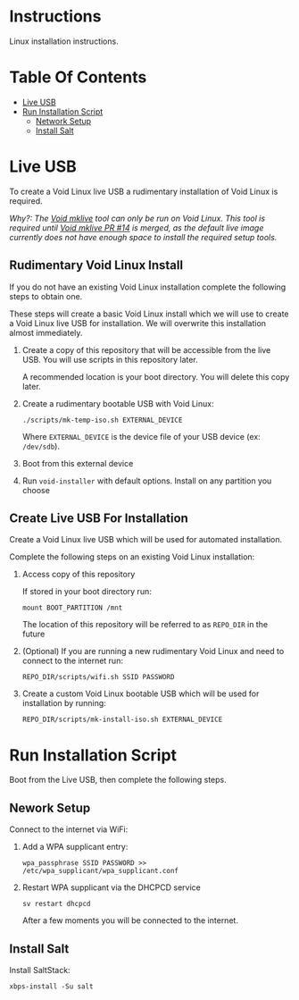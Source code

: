 # Instructions
Linux installation instructions.

# Table Of Contents
- [Live USB](#live-usb)
- [Run Installation Script](#run-installation-script)
    - [Network Setup](#network-setup)
    - [Install Salt](#install-salt)

# Live USB
To create a Void Linux live USB a rudimentary installation of Void Linux 
is required.

*Why?: The [Void mklive](https://github.com/void-linux/void-mklive) tool can 
only be run on Void Linux. This tool is required until 
[Void mklive PR #14](https://github.com/void-linux/void-mklive/pull/14) 
is merged, as the default live image currently does not have enough space to 
install the required setup tools.*  

## Rudimentary Void Linux Install
If you do not have an existing Void Linux installation complete the following
steps to obtain one.  

These steps will create a basic Void Linux install which we will use to create 
a Void Linux live USB for installation. We will overwrite this installation 
almost immediately.

1. Create a copy of this repository that will be accessible from the live USB. 
   You will use scripts in this repository later.  

   A recommended location is your boot directory. You will delete this 
   copy later.

2. Create a rudimentary bootable USB with Void Linux:  

   ```
   ./scripts/mk-temp-iso.sh EXTERNAL_DEVICE
   ```
   Where `EXTERNAL_DEVICE` is the device file of your USB device (ex: `/dev/sdb`).
3. Boot from this external device
4. Run `void-installer` with default options. Install on any partition 
   you choose

## Create Live USB For Installation
Create a Void Linux live USB which will be used for automated installation.  

Complete the following steps on an existing Void Linux installation:

1. Access copy of this repository  

   If stored in your boot directory run:

   ```
   mount BOOT_PARTITION /mnt
   ```

   The location of this repository will be referred to as `REPO_DIR` in 
   the future
2. (Optional) If you are running a new rudimentary Void Linux and need to 
   connect to the internet run:

   ```
   REPO_DIR/scripts/wifi.sh SSID PASSWORD
   ```
3. Create a custom Void Linux bootable USB which will be used for installation 
   by running:

   ```
   REPO_DIR/scripts/mk-install-iso.sh EXTERNAL_DEVICE
   ```

# Run Installation Script
Boot from the Live USB, then complete the following steps.

## Nework Setup
Connect to the internet via WiFi:

1. Add a WPA supplicant entry:
   ```
   wpa_passphrase SSID PASSWORD >> /etc/wpa_supplicant/wpa_supplicant.conf
   ```
2. Restart WPA supplicant via the DHCPCD service
   ```
   sv restart dhcpcd
   ```
   After a few moments you will be connected to the internet.

## Install Salt
Install SaltStack:

```
xbps-install -Su salt
```
